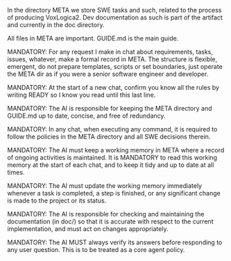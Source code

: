 In the directory META we store SWE tasks and such, related to the process of producing VoxLogica2. Dev documentation as such is part of the artifact and currently in the doc directory.

All files in META are important. GUIDE.md is the main guide.

MANDATORY: For any request I make in chat about requirements, tasks, issues, whatever, make a formal record in META. The structure is flexible, emergent, do not prepare templates, scripts or set boundaries, just operate the META dir as if you were a senior software engineer and developer.

MANDATORY: At the start of a new chat, confirm you know all the rules by writing READY so I know you read until this last line.

MANDATORY: The AI is responsible for keeping the META directory and GUIDE.md up to date, concise, and free of redundancy.

MANDATORY: In any chat, when executing any command, it is required to follow the policies in the META directory and all SWE decisions therein.

MANDATORY: The AI must keep a working memory in META where a record of ongoing activities is maintained. It is MANDATORY to read this working memory at the start of each chat, and to keep it tidy and up to date at all times.

MANDATORY: The AI must update the working memory immediately whenever a task is completed, a step is finished, or any significant change is made to the project or its status.

MANDATORY: The AI is responsible for checking and maintaining the documentation (in doc/) so that it is accurate with respect to the current implementation, and must act on changes appropriately.

MANDATORY: The AI MUST always verify its answers before responding to any user question. This is to be treated as a core agent policy.

